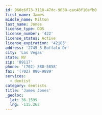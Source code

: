 ```yaml
---
id: 960c6f73-3118-47dc-9030-cac48f10efb0
first_name: James
middle_name: Milton
last_name: Jones
license_type: DDS
license_number: '422'
license_status: Active
license_expiration: '42185'
address: '2745 S Buffalo Dr'
city: 'Las Vegas'
state: NV
zip: '89117'
phone: '(702) 880-5858'
fax: '(702) 880-9889'
services:
  - dentist
category: dentists
title: 'James Jones'
_geoloc:
  lat: 36.1599
  lng: -115.262
---
```

